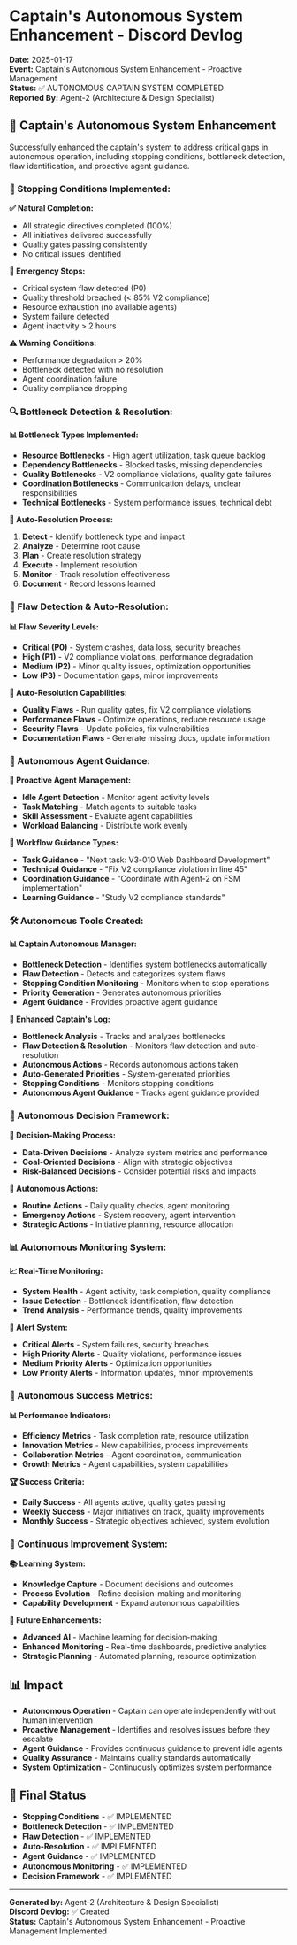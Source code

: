 # Captain's Autonomous System Enhancement - Discord Devlog

**Date:** 2025-01-17  
**Event:** Captain's Autonomous System Enhancement - Proactive Management  
**Status:** ✅ AUTONOMOUS CAPTAIN SYSTEM COMPLETED  
**Reported By:** Agent-2 (Architecture & Design Specialist)  

## 🎯 **Captain's Autonomous System Enhancement**

Successfully enhanced the captain's system to address critical gaps in autonomous operation, including stopping conditions, bottleneck detection, flaw identification, and proactive agent guidance.

### **🛑 Stopping Conditions Implemented:**

**✅ Natural Completion:**
- All strategic directives completed (100%)
- All initiatives delivered successfully
- Quality gates passing consistently
- No critical issues identified

**🚨 Emergency Stops:**
- Critical system flaw detected (P0)
- Quality threshold breached (< 85% V2 compliance)
- Resource exhaustion (no available agents)
- System failure detected
- Agent inactivity > 2 hours

**⚠️ Warning Conditions:**
- Performance degradation > 20%
- Bottleneck detected with no resolution
- Agent coordination failure
- Quality compliance dropping

### **🔍 Bottleneck Detection & Resolution:**

**📊 Bottleneck Types Implemented:**
- **Resource Bottlenecks** - High agent utilization, task queue backlog
- **Dependency Bottlenecks** - Blocked tasks, missing dependencies
- **Quality Bottlenecks** - V2 compliance violations, quality gate failures
- **Coordination Bottlenecks** - Communication delays, unclear responsibilities
- **Technical Bottlenecks** - System performance issues, technical debt

**🔄 Auto-Resolution Process:**
1. **Detect** - Identify bottleneck type and impact
2. **Analyze** - Determine root cause
3. **Plan** - Create resolution strategy
4. **Execute** - Implement resolution
5. **Monitor** - Track resolution effectiveness
6. **Document** - Record lessons learned

### **🚨 Flaw Detection & Auto-Resolution:**

**📊 Flaw Severity Levels:**
- **Critical (P0)** - System crashes, data loss, security breaches
- **High (P1)** - V2 compliance violations, performance degradation
- **Medium (P2)** - Minor quality issues, optimization opportunities
- **Low (P3)** - Documentation gaps, minor improvements

**🤖 Auto-Resolution Capabilities:**
- **Quality Flaws** - Run quality gates, fix V2 compliance violations
- **Performance Flaws** - Optimize operations, reduce resource usage
- **Security Flaws** - Update policies, fix vulnerabilities
- **Documentation Flaws** - Generate missing docs, update information

### **🎯 Autonomous Agent Guidance:**

**🤖 Proactive Agent Management:**
- **Idle Agent Detection** - Monitor agent activity levels
- **Task Matching** - Match agents to suitable tasks
- **Skill Assessment** - Evaluate agent capabilities
- **Workload Balancing** - Distribute work evenly

**🔄 Workflow Guidance Types:**
- **Task Guidance** - "Next task: V3-010 Web Dashboard Development"
- **Technical Guidance** - "Fix V2 compliance violation in line 45"
- **Coordination Guidance** - "Coordinate with Agent-2 on FSM implementation"
- **Learning Guidance** - "Study V2 compliance standards"

### **🛠️ Autonomous Tools Created:**

**📊 Captain Autonomous Manager:**
- **Bottleneck Detection** - Identifies system bottlenecks automatically
- **Flaw Detection** - Detects and categorizes system flaws
- **Stopping Condition Monitoring** - Monitors when to stop operations
- **Priority Generation** - Generates autonomous priorities
- **Agent Guidance** - Provides proactive agent guidance

**🔄 Enhanced Captain's Log:**
- **Bottleneck Analysis** - Tracks and analyzes bottlenecks
- **Flaw Detection & Resolution** - Monitors flaw detection and auto-resolution
- **Autonomous Actions** - Records autonomous actions taken
- **Auto-Generated Priorities** - System-generated priorities
- **Stopping Conditions** - Monitors stopping conditions
- **Autonomous Agent Guidance** - Tracks agent guidance provided

### **🎯 Autonomous Decision Framework:**

**🧠 Decision-Making Process:**
- **Data-Driven Decisions** - Analyze system metrics and performance
- **Goal-Oriented Decisions** - Align with strategic objectives
- **Risk-Balanced Decisions** - Consider potential risks and impacts

**🤖 Autonomous Actions:**
- **Routine Actions** - Daily quality checks, agent monitoring
- **Emergency Actions** - System recovery, agent intervention
- **Strategic Actions** - Initiative planning, resource allocation

### **📊 Autonomous Monitoring System:**

**📈 Real-Time Monitoring:**
- **System Health** - Agent activity, task completion, quality compliance
- **Issue Detection** - Bottleneck identification, flaw detection
- **Trend Analysis** - Performance trends, quality improvements

**🚨 Alert System:**
- **Critical Alerts** - System failures, security breaches
- **High Priority Alerts** - Quality violations, performance issues
- **Medium Priority Alerts** - Optimization opportunities
- **Low Priority Alerts** - Information updates, minor improvements

### **🎯 Autonomous Success Metrics:**

**📊 Performance Indicators:**
- **Efficiency Metrics** - Task completion rate, resource utilization
- **Innovation Metrics** - New capabilities, process improvements
- **Collaboration Metrics** - Agent coordination, communication
- **Growth Metrics** - Agent capabilities, system capabilities

**🏆 Success Criteria:**
- **Daily Success** - All agents active, quality gates passing
- **Weekly Success** - Major initiatives on track, quality improvements
- **Monthly Success** - Strategic objectives achieved, system evolution

### **🔄 Continuous Improvement System:**

**📚 Learning System:**
- **Knowledge Capture** - Document decisions and outcomes
- **Process Evolution** - Refine decision-making and monitoring
- **Capability Development** - Expand autonomous capabilities

**🚀 Future Enhancements:**
- **Advanced AI** - Machine learning for decision-making
- **Enhanced Monitoring** - Real-time dashboards, predictive analytics
- **Strategic Planning** - Automated planning, resource optimization

## 📊 **Impact**

- **Autonomous Operation** - Captain can operate independently without human intervention
- **Proactive Management** - Identifies and resolves issues before they escalate
- **Agent Guidance** - Provides continuous guidance to prevent idle agents
- **Quality Assurance** - Maintains quality standards automatically
- **System Optimization** - Continuously optimizes system performance

## 🎯 **Final Status**

- **Stopping Conditions** - ✅ IMPLEMENTED
- **Bottleneck Detection** - ✅ IMPLEMENTED
- **Flaw Detection** - ✅ IMPLEMENTED
- **Auto-Resolution** - ✅ IMPLEMENTED
- **Agent Guidance** - ✅ IMPLEMENTED
- **Autonomous Monitoring** - ✅ IMPLEMENTED
- **Decision Framework** - ✅ IMPLEMENTED

---

**Generated by:** Agent-2 (Architecture & Design Specialist)  
**Discord Devlog:** ✅ Created  
**Status:** Captain's Autonomous System Enhancement - Proactive Management Implemented
